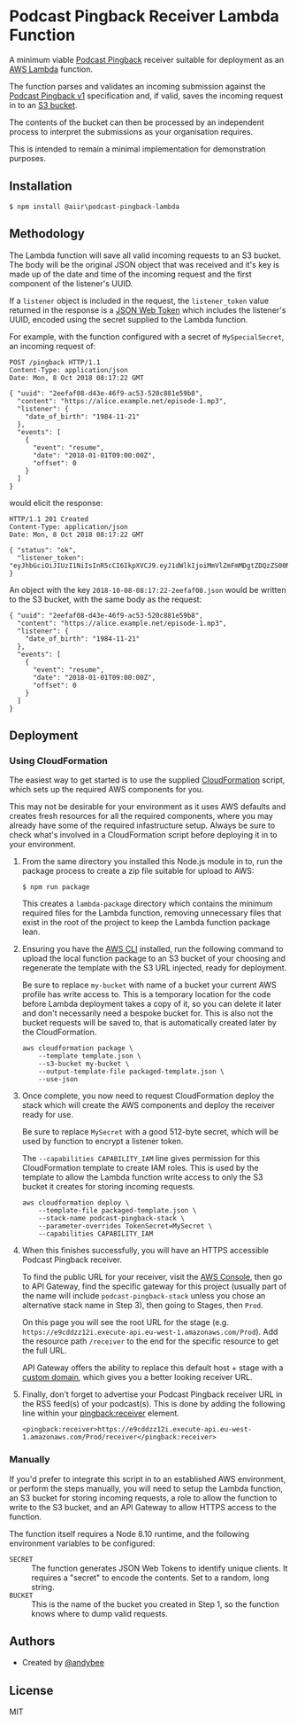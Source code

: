 # Podcast Pingback Receiver Lambda Function

A minimum viable [Podcast Pingback](https://podping.info/) receiver suitable for
deployment as an [AWS Lambda](https://aws.amazon.com/lambda/) function.

The function parses and validates an incoming submission against the [Podcast
Pingback v1](https://podping.info/specification/1) specification and, if valid,
saves the incoming request in to an [S3 bucket](https://aws.amazon.com/s3/).

The contents of the bucket can then be processed by an independent process to
interpret the submissions as your organisation requires.

This is intended to remain a minimal implementation for demonstration purposes.

## Installation

```
$ npm install @aiir\podcast-pingback-lambda
```

## Methodology

The Lambda function will save all valid incoming requests to an S3 bucket. The
body will be the original JSON object that was received and it's key is made up
of the date and time of the incoming request and the first component of the
listener's UUID.

If a `listener` object is included in the request, the `listener_token` value
returned in the response is a
[JSON Web Token](https://tools.ietf.org/html/rfc7519) which includes the
listener's UUID, encoded using the secret supplied to the Lambda function.

For example, with the function configured with a secret of `MySpecialSecret`, an
incoming request of:

```
POST /pingback HTTP/1.1
Content-Type: application/json
Date: Mon, 8 Oct 2018 08:17:22 GMT

{ "uuid": "2eefaf08-d43e-46f9-ac53-520c881e59b8",
  "content": "https://alice.example.net/episode-1.mp3",
  "listener": {
    "date_of_birth": "1984-11-21"
  },
  "events": [
    {
      "event": "resume",
      "date": "2018-01-01T09:00:00Z",
      "offset": 0
    }
  ]
}
```

would elicit the response:

```
HTTP/1.1 201 Created
Content-Type: application/json
Date: Mon, 8 Oct 2018 08:17:22 GMT

{ "status": "ok",
  "listener_token": "eyJhbGciOiJIUzI1NiIsInR5cCI6IkpXVCJ9.eyJ1dWlkIjoiMmVlZmFmMDgtZDQzZS00NmY5LWFjNTMtNTIwYzg4MWU1OWI4In0.vgUQ_HS7EwswfmXkD4f0koUBcrCmiiv0hkkcacY3oCc"
}
```

An object with the key `2018-10-08-08:17:22-2eefaf08.json` would be written to
the S3 bucket, with the same body as the request:

```
{ "uuid": "2eefaf08-d43e-46f9-ac53-520c881e59b8",
  "content": "https://alice.example.net/episode-1.mp3",
  "listener": {
    "date_of_birth": "1984-11-21"
  },
  "events": [
    {
      "event": "resume",
      "date": "2018-01-01T09:00:00Z",
      "offset": 0
    }
  ]
}
```

## Deployment

### Using CloudFormation

The easiest way to get started is to use the supplied
[CloudFormation](https://aws.amazon.com/cloudformation/) script, which sets up
the required AWS components for you.

This may not be desirable for your environment as it uses AWS defaults and
creates fresh resources for all the required components, where you may already
have some of the required infastructure setup. Always be sure to check what's
involved in a CloudFormation script before deploying it in to your environment.

1. From the same directory you installed this Node.js module in to, run the
   package process to create a zip file suitable for upload to AWS:

   ```
   $ npm run package
   ```

   This creates a `lambda-package` directory which contains the minimum required
   files for the Lambda function, removing unnecessary files that exist in the
   root of the project to keep the Lambda function package lean.

2. Ensuring you have the [AWS CLI](https://aws.amazon.com/cli/) installed, run
   the following command to upload the local function package to an S3 bucket of
   your choosing and regenerate the template with the S3 URL injected, ready for
   deployment.

   Be sure to replace `my-bucket` with name of a bucket your current AWS profile
   has write access to. This is a temporary location for the code before Lambda
   deployment takes a copy of it, so you can delete it later and don't
   necessarily need a bespoke bucket for. This is also not the bucket requests
   will be saved to, that is automatically created later by the CloudFormation.

   ```
   aws cloudformation package \
       --template template.json \
       --s3-bucket my-bucket \
       --output-template-file packaged-template.json \
       --use-json
   ```

3. Once complete, you now need to request CloudFormation deploy the stack which
   will create the AWS components and deploy the receiver ready for use.

   Be sure to replace `MySecret` with a good 512-byte secret, which will be used
   by function to encrypt a listener token.

   The `--capabilities CAPABILITY_IAM` line gives permission for this
   CloudFormation template to create IAM roles. This is used by the template to
   allow the Lambda function write access to only the S3 bucket it creates for
   storing incoming requests.

   ```
   aws cloudformation deploy \
       --template-file packaged-template.json \
       --stack-name podcast-pingback-stack \
       --parameter-overrides TokenSecret=MySecret \
       --capabilities CAPABILITY_IAM
   ```

4. When this finishes successfully, you will have an HTTPS accessible Podcast
   Pingback receiver.

   To find the public URL for your receiver, visit the
   [AWS Console](https://console.aws.amazon.com/console/), then go to API
   Gateway, find the specific gateway for this project (usually part of the name
   will include `podcast-pingback-stack` unless you chose an alternative stack
   name in Step 3), then going to Stages, then `Prod`.

   On this page you will see the root URL for the stage (e.g.
   `https://e9cddzz12i.execute-api.eu-west-1.amazonaws.com/Prod`). Add the
   resource path `/receiver` to the end for the specific resource to get the
   full URL.

   API Gateway offers the ability to replace this default host + stage with a
   [custom domain](https://docs.aws.amazon.com/apigateway/latest/developerguide/how-to-custom-domains.html),
   which gives you a better looking receiver URL.

5. Finally, don't forget to advertise your Podcast Pingback receiver URL in the
   RSS feed(s) of your podcast(s). This is done by adding the following line
   within your <pingback:receiver> element.

   ```
   <pingback:receiver>https://e9cddzz12i.execute-api.eu-west-1.amazonaws.com/Prod/receiver</pingback:receiver>
   ```

### Manually

If you'd prefer to integrate this script in to an established AWS environment,
or perform the steps manually, you will need to setup the Lambda function, an S3
bucket for storing incoming requests, a role to allow the function to write to
the S3 bucket, and an API Gateway to allow HTTPS access to the function.

The function itself requires a Node 8.10 runtime, and the following environment
variables to be configured:

<dl>
  <dt><code>SECRET</code></dt>
  <dd>
    The function generates JSON Web Tokens to identify unique clients. It
    requires a "secret" to encode the contents. Set to a random, long string.
  </dd>
  <dt><code>BUCKET</code></dt>
  <dd>
    This is the name of the bucket you created in Step 1, so the function knows
    where to dump valid requests.
  </dd>
</dl>

## Authors

- Created by [@andybee](https://twitter.com/andybee)

## License

MIT
